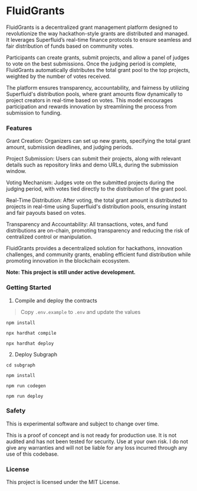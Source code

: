 # FluidGrants

FluidGrants is a decentralized grant management platform designed to revolutionize the way hackathon-style grants are distributed and managed. It leverages Superfluid’s real-time finance protocols to ensure seamless and fair distribution of funds based on community votes.

Participants can create grants, submit projects, and allow a panel of judges to vote on the best submissions. Once the judging period is complete, FluidGrants automatically distributes the total grant pool to the top projects, weighted by the number of votes received.

The platform ensures transparency, accountability, and fairness by utilizing Superfluid's distribution pools, where grant amounts flow dynamically to project creators in real-time based on votes. This model encourages participation and rewards innovation by streamlining the process from submission to funding.

### Features

Grant Creation: Organizers can set up new grants, specifying the total grant amount, submission deadlines, and judging periods.

Project Submission: Users can submit their projects, along with relevant details such as repository links and demo URLs, during the submission window.

Voting Mechanism: Judges vote on the submitted projects during the judging period, with votes tied directly to the distribution of the grant pool.

Real-Time Distribution: After voting, the total grant amount is distributed to projects in real-time using Superfluid's distribution pools, ensuring instant and fair payouts based on votes.

Transparency and Accountability: All transactions, votes, and fund distributions are on-chain, promoting transparency and reducing the risk of centralized control or manipulation.

FluidGrants provides a decentralized solution for hackathons, innovation challenges, and community grants, enabling efficient fund distribution while promoting innovation in the blockchain ecosystem.

**Note: This project is still under active development.**

### Getting Started

1. Compile and deploy the contracts

> Copy `.env.example` to `.env` and update the values

```
npm install

npx hardhat compile

npx hardhat deploy
```

2. Deploy Subgraph

```
cd subgraph

npm install

npm run codegen

npm run deploy
```

### Safety

This is experimental software and subject to change over time.

This is a proof of concept and is not ready for production use. It is not audited and has not been tested for security. Use at your own risk. I do not give any warranties and will not be liable for any loss incurred through any use of this codebase.

### License

This project is licensed under the MIT License.
